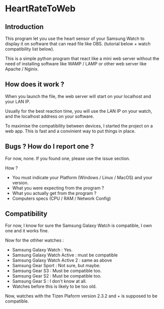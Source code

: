 # HeartRateToWeb

## Introduction

This program let you use the heart sensor of your Samsung Watch to display it on software that can read file like OBS. (tutorial below + watch compatibility list below). 

This is a simple python program that react like a mini web server without the need of installing software like WAMP / LAMP or other web server like Apache / Nginix.

## How does it work ?

When you launch the file, the web server will start on your localhost and your LAN IP.

Usually for the best reaction time, you will use the LAN IP on your watch, and the localhost address on your software.

To maximise the compatibility between devices, I started the project on a web app. This is fast and a convinient way to put things in place.

## Bugs ? How do I report one ?

For now, none. If you found one, please use the issue section.

How ? 

 - You must indicate your Platform (Windows / Linux / MacOS) and your version.
 - What you were expecting from the program ?
 - What you actually get from the program ?
 - Computers specs (CPU / RAM / Network Config)


## Compatibility

For now, I know for sure the Samsung Galaxy Watch is compatible, I own one
and it works fine.

Now for the othher watches : 

 - Samsung Galaxy Watch : Yes.
 - Samsung Galaxy Watch Active : must be compatible
 - Samsung Galaxy Watch Active 2 : same as above
 - Samsung Gear Sport : Not sure, but maybe.
 - Samsung Gear S3 : Must be compatible too.
 - Samsung Gear S2 : Must be compatible too.
 - Samsung Gear S : I don't know at all.
 - Watches before this is likely to be too old.
 
Now, watches with the Tizen Plaform version 2.3.2 and + 
is supposed to be compatible.



